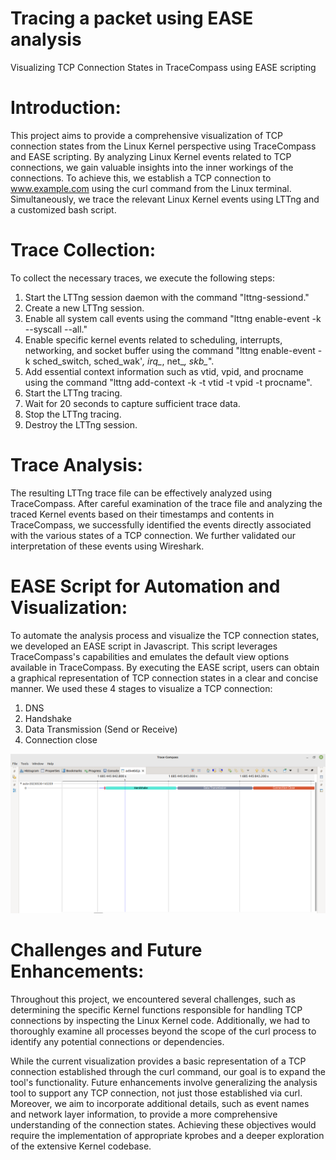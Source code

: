 # Tracing a packet using EASE analysis
Visualizing TCP Connection States in TraceCompass using EASE scripting

# Introduction:
This project aims to provide a comprehensive visualization of TCP connection states from the Linux Kernel perspective using TraceCompass and EASE scripting. By analyzing Linux Kernel events related to TCP connections, we gain valuable insights into the inner workings of the connections. To achieve this, we establish a TCP connection to www.example.com using the curl command from the Linux terminal. Simultaneously, we trace the relevant Linux Kernel events using LTTng and a customized bash script.

# Trace Collection:
To collect the necessary traces, we execute the following steps:
1. Start the LTTng session daemon with the command "lttng-sessiond."
2. Create a new LTTng session.
3. Enable all system call events using the command "lttng enable-event -k --syscall --all."
4. Enable specific kernel events related to scheduling, interrupts, networking, and socket buffer using the command "lttng enable-event -k sched_switch, sched_wak'*, irq_*, net_*, skb_*".
5. Add essential context information such as vtid, vpid, and procname using the command "lttng add-context -k -t vtid -t vpid -t procname".
6. Start the LTTng tracing.
7. Wait for 20 seconds to capture sufficient trace data.
8. Stop the LTTng tracing.
9. Destroy the LTTng session.

# Trace Analysis:
The resulting LTTng trace file can be effectively analyzed using TraceCompass. After careful examination of the trace file and analyzing the traced Kernel events based on their timestamps and contents in TraceCompass, we successfully identified the events directly associated with the various states of a TCP connection. We further validated our interpretation of these events using Wireshark.

# EASE Script for Automation and Visualization:
To automate the analysis process and visualize the TCP connection states, we developed an EASE script in Javascript. This script leverages TraceCompass's capabilities and emulates the default view options available in TraceCompass. By executing the EASE script, users can obtain a graphical representation of TCP connection states in a clear and concise manner.
We used these 4 stages to visualize a TCP connection: 

1. DNS
2. Handshake
3. Data Transmission (Send or Receive)
4. Connection close

![An output example for command curl](https://github.com/Mohammad-h78/NetworkTracing/blob/main/Results/ease_screenshot.png?raw=true)

# Challenges and Future Enhancements:
Throughout this project, we encountered several challenges, such as determining the specific Kernel functions responsible for handling TCP connections by inspecting the Linux Kernel code. Additionally, we had to thoroughly examine all processes beyond the scope of the curl process to identify any potential connections or dependencies. 

While the current visualization provides a basic representation of a TCP connection established through the curl command, our goal is to expand the tool's functionality. Future enhancements involve generalizing the analysis tool to support any TCP connection, not just those established via curl. Moreover, we aim to incorporate additional details, such as event names and network layer information, to provide a more comprehensive understanding of the connection states. Achieving these objectives would require the implementation of appropriate kprobes and a deeper exploration of the extensive Kernel codebase.
